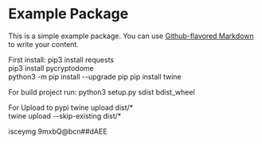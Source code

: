 # Example Package

This is a simple example package. You can use
[Github-flavored Markdown](https://guides.github.com/features/mastering-markdown/)
to write your content.

First install:
pip3 install requests    
pip3 install pycryptodome    
python3 -m pip install --upgrade pip
pip install twine        

For build project run:
python3 setup.py sdist bdist_wheel

For Upload to pypi
twine upload dist/*   
twine upload --skip-existing dist/*   

isceymg
9mxbQ@bcn##dAEE
